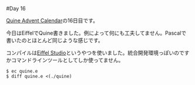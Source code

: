 #Day 16

[Quine Advent Calendar](http://www.adventar.org/calendars/645)の16日目です。

今日はEiffelでQuine書きました。例によって何にも工夫してません。Pascalで書いたのとほとんど同じような感じです。

コンパイルは[Eiffel Studio](https://dev.eiffel.com/Main_Page)というやつを使いました。統合開発環境っぽいのですかコマンドラインツールとしてしか使ってません。

```
$ ec quine.e
$ diff quine.e <(./quine)
```
